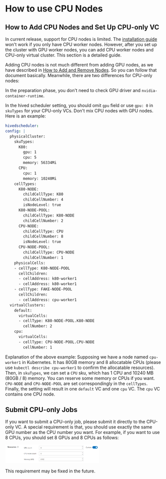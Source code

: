 # How to use CPU Nodes

## How to Add CPU Nodes and Set Up CPU-only VC

In current release, support for CPU nodes is limited. The [installation guide](./installation-guide.md) won't work if you only have CPU worker nodes. However, after you set up the cluster with GPU worker nodes, you can add CPU worker nodes and CPU-only virtual cluster. This section is a detailed guide.

Adding CPU nodes is not much different from adding GPU nodes, as we have described in [How to Add and Remove Nodes](./how-to-add-and-remove-nodes.md). So you can follow that document basically. Meanwhile, there are two differences for CPU-only nodes:

In the preparation phase, you don't need to check GPU driver and `nvidia-container-runtime`.

In the hived scheduler setting, you should omit `gpu` field or use `gpu: 0` in `skuTypes` for your CPU-only VCs. Don't mix CPU nodes with GPU nodes. Here is an example:

```yaml
hivedscheduler:
config: |
  physicalCluster:
    skuTypes:
      K80:
        gpu: 1
        cpu: 5
        memory: 56334Mi
      CPU:
        cpu: 1
        memory: 10240Mi
    cellTypes:
      K80-NODE:
        childCellType: K80
        childCellNumber: 4
        isNodeLevel: true
      K80-NODE-POOL:
        childCellType: K80-NODE
        childCellNumber: 2
      CPU-NODE:
        childCellType: CPU
        childCellNumber: 8
        isNodeLevel: true
      CPU-NODE-POOL:
        childCellType: CPU-NODE
        childCellNumber: 1
    physicalCells:
    - cellType: K80-NODE-POOL
      cellChildren:
      - cellAddress: k80-worker1
      - cellAddress: k80-worker1
    - cellType: FAKE-NODE-POOL
      cellChildren:
      - cellAddress: cpu-worker1
  virtualClusters:
    default:
      virtualCells:
      - cellType: K80-NODE-POOL.K80-NODE
        cellNumber: 2
    cpu:
      virtualCells:
      - cellType: CPU-NODE-POOL.CPU-NODE
        cellNumber: 1
```

Explanation of the above example: Supposing we have a node named `cpu-worker1` in Kubernetes. It has 80GB memory and 8 allocatable CPUs (please use `kubectl describe cpu-worker1` to confirm the allocatable resources). Then, in `skuTypes`, we can set a `CPU` sku, which has 1 CPU and 10240 MB (80GB / 8) memory. You can reserve some memory or CPUs if you want. `CPU-NODE` and `CPU-NODE-POOL` are set correspondingly in the `cellTypes`. Finally, the setting will result in one `default` VC and one `cpu` VC. The `cpu` VC contains one CPU node.


## Submit CPU-only Jobs

If you want to submit a CPU-only job, please submit it directly to the CPU-only VC. A special requirement is that, you should use exactly the same GPU number as the CPU number you want. For example, if you want to use 8 CPUs, you should set 8 GPUs and 8 CPUs as follows:

<img src="./imgs/cpu-resource.png" width="60%" height="60%" />

This requirement may be fixed in the future.